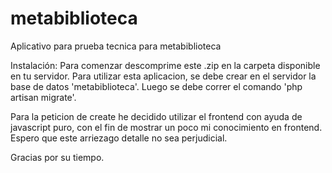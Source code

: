 # metabiblioteca
Aplicativo para prueba tecnica para metabiblioteca

Instalación:
Para comenzar descomprime este .zip en la carpeta disponible en tu servidor.
Para utilizar esta aplicacion, se debe crear en el servidor la base de datos 'metabiblioteca'. 
Luego se debe correr el comando 'php artisan migrate'.

Para la peticion de create he decidido utilizar el frontend con ayuda de javascript puro, con el fin de mostrar un poco mi conocimiento en frontend. 
Espero que este arriezago detalle no sea perjudicial. 

Gracias por su tiempo.
